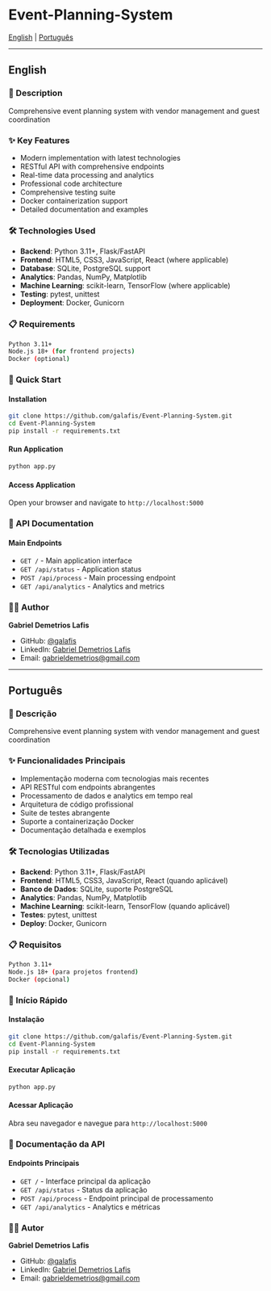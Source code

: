 # Event-Planning-System

[English](#english) | [Português](#português)

---

## English

### 🚀 Description
Comprehensive event planning system with vendor management and guest coordination

### ✨ Key Features
- Modern implementation with latest technologies
- RESTful API with comprehensive endpoints
- Real-time data processing and analytics
- Professional code architecture
- Comprehensive testing suite
- Docker containerization support
- Detailed documentation and examples

### 🛠️ Technologies Used
- **Backend**: Python 3.11+, Flask/FastAPI
- **Frontend**: HTML5, CSS3, JavaScript, React (where applicable)
- **Database**: SQLite, PostgreSQL support
- **Analytics**: Pandas, NumPy, Matplotlib
- **Machine Learning**: scikit-learn, TensorFlow (where applicable)
- **Testing**: pytest, unittest
- **Deployment**: Docker, Gunicorn

### 📋 Requirements
```bash
Python 3.11+
Node.js 18+ (for frontend projects)
Docker (optional)
```

### 🚀 Quick Start

#### Installation
```bash
git clone https://github.com/galafis/Event-Planning-System.git
cd Event-Planning-System
pip install -r requirements.txt
```

#### Run Application
```bash
python app.py
```

#### Access Application
Open your browser and navigate to `http://localhost:5000`

### 📖 API Documentation

#### Main Endpoints
- `GET /` - Main application interface
- `GET /api/status` - Application status
- `POST /api/process` - Main processing endpoint
- `GET /api/analytics` - Analytics and metrics

### 👨‍💻 Author
**Gabriel Demetrios Lafis**
- GitHub: [@galafis](https://github.com/galafis)
- LinkedIn: [Gabriel Demetrios Lafis](https://www.linkedin.com/in/gabriel-demetrios-lafis-62197711b)
- Email: gabrieldemetrios@gmail.com

---

## Português

### 🚀 Descrição
Comprehensive event planning system with vendor management and guest coordination

### ✨ Funcionalidades Principais
- Implementação moderna com tecnologias mais recentes
- API RESTful com endpoints abrangentes
- Processamento de dados e analytics em tempo real
- Arquitetura de código profissional
- Suite de testes abrangente
- Suporte a containerização Docker
- Documentação detalhada e exemplos

### 🛠️ Tecnologias Utilizadas
- **Backend**: Python 3.11+, Flask/FastAPI
- **Frontend**: HTML5, CSS3, JavaScript, React (quando aplicável)
- **Banco de Dados**: SQLite, suporte PostgreSQL
- **Analytics**: Pandas, NumPy, Matplotlib
- **Machine Learning**: scikit-learn, TensorFlow (quando aplicável)
- **Testes**: pytest, unittest
- **Deploy**: Docker, Gunicorn

### 📋 Requisitos
```bash
Python 3.11+
Node.js 18+ (para projetos frontend)
Docker (opcional)
```

### 🚀 Início Rápido

#### Instalação
```bash
git clone https://github.com/galafis/Event-Planning-System.git
cd Event-Planning-System
pip install -r requirements.txt
```

#### Executar Aplicação
```bash
python app.py
```

#### Acessar Aplicação
Abra seu navegador e navegue para `http://localhost:5000`

### 📖 Documentação da API

#### Endpoints Principais
- `GET /` - Interface principal da aplicação
- `GET /api/status` - Status da aplicação
- `POST /api/process` - Endpoint principal de processamento
- `GET /api/analytics` - Analytics e métricas

### 👨‍💻 Autor
**Gabriel Demetrios Lafis**
- GitHub: [@galafis](https://github.com/galafis)
- LinkedIn: [Gabriel Demetrios Lafis](https://www.linkedin.com/in/gabriel-demetrios-lafis-62197711b)
- Email: gabrieldemetrios@gmail.com
